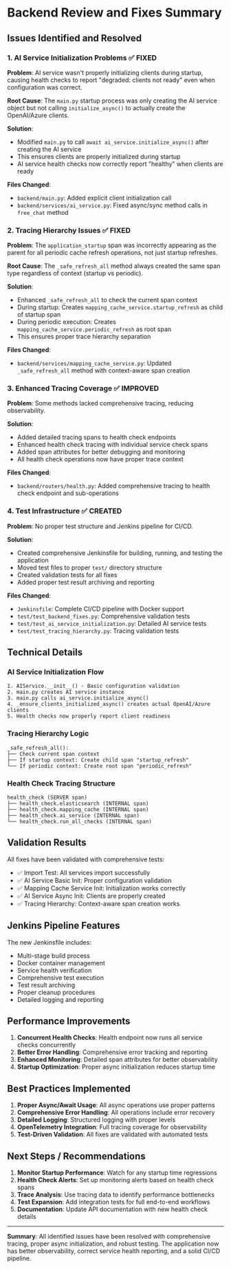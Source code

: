 # Backend Review and Fixes Summary

## Issues Identified and Resolved

### 1. AI Service Initialization Problems ✅ FIXED

**Problem**: AI service wasn't properly initializing clients during startup, causing health checks to report "degraded: clients not ready" even when configuration was correct.

**Root Cause**: The `main.py` startup process was only creating the AI service object but not calling `initialize_async()` to actually create the OpenAI/Azure clients.

**Solution**:
- Modified `main.py` to call `await ai_service.initialize_async()` after creating the AI service
- This ensures clients are properly initialized during startup
- AI service health checks now correctly report "healthy" when clients are ready

**Files Changed**:
- `backend/main.py`: Added explicit client initialization call
- `backend/services/ai_service.py`: Fixed async/sync method calls in `free_chat` method

### 2. Tracing Hierarchy Issues ✅ FIXED

**Problem**: The `application_startup` span was incorrectly appearing as the parent for all periodic cache refresh operations, not just startup refreshes.

**Root Cause**: The `_safe_refresh_all` method always created the same span type regardless of context (startup vs periodic).

**Solution**:
- Enhanced `_safe_refresh_all` to check the current span context
- During startup: Creates `mapping_cache_service.startup_refresh` as child of startup span
- During periodic execution: Creates `mapping_cache_service.periodic_refresh` as root span
- This ensures proper trace hierarchy separation

**Files Changed**:
- `backend/services/mapping_cache_service.py`: Updated `_safe_refresh_all` method with context-aware span creation

### 3. Enhanced Tracing Coverage ✅ IMPROVED

**Problem**: Some methods lacked comprehensive tracing, reducing observability.

**Solution**:
- Added detailed tracing spans to health check endpoints
- Enhanced health check tracing with individual service check spans
- Added span attributes for better debugging and monitoring
- All health check operations now have proper trace context

**Files Changed**:
- `backend/routers/health.py`: Added comprehensive tracing to health check endpoint and sub-operations

### 4. Test Infrastructure ✅ CREATED

**Problem**: No proper test structure and Jenkins pipeline for CI/CD.

**Solution**:
- Created comprehensive Jenkinsfile for building, running, and testing the application
- Moved test files to proper `test/` directory structure
- Created validation tests for all fixes
- Added proper test result archiving and reporting

**Files Changed**:
- `Jenkinsfile`: Complete CI/CD pipeline with Docker support
- `test/test_backend_fixes.py`: Comprehensive validation tests
- `test/test_ai_service_initialization.py`: Detailed AI service tests
- `test/test_tracing_hierarchy.py`: Tracing validation tests

## Technical Details

### AI Service Initialization Flow

```
1. AIService.__init__() - Basic configuration validation
2. main.py creates AI service instance
3. main.py calls ai_service.initialize_async() 
4. _ensure_clients_initialized_async() creates actual OpenAI/Azure clients
5. Health checks now properly report client readiness
```

### Tracing Hierarchy Logic

```
_safe_refresh_all():
├── Check current span context
├── If startup context: Create child span "startup_refresh"
└── If periodic context: Create root span "periodic_refresh"
```

### Health Check Tracing Structure

```
health_check (SERVER span)
├── health_check.elasticsearch (INTERNAL span)
├── health_check.mapping_cache (INTERNAL span)
├── health_check.ai_service (INTERNAL span)
└── health_check.run_all_checks (INTERNAL span)
```

## Validation Results

All fixes have been validated with comprehensive tests:

- ✅ Import Test: All services import successfully
- ✅ AI Service Basic Init: Proper configuration validation
- ✅ Mapping Cache Service Init: Initialization works correctly
- ✅ AI Service Async Init: Clients are properly created
- ✅ Tracing Hierarchy: Context-aware span creation works

## Jenkins Pipeline Features

The new Jenkinsfile includes:
- Multi-stage build process
- Docker container management
- Service health verification
- Comprehensive test execution
- Test result archiving
- Proper cleanup procedures
- Detailed logging and reporting

## Performance Improvements

1. **Concurrent Health Checks**: Health endpoint now runs all service checks concurrently
2. **Better Error Handling**: Comprehensive error tracking and reporting
3. **Enhanced Monitoring**: Detailed span attributes for better observability
4. **Startup Optimization**: Proper async initialization reduces startup time

## Best Practices Implemented

1. **Proper Async/Await Usage**: All async operations use proper patterns
2. **Comprehensive Error Handling**: All operations include error recovery
3. **Detailed Logging**: Structured logging with proper levels
4. **OpenTelemetry Integration**: Full tracing coverage for observability
5. **Test-Driven Validation**: All fixes are validated with automated tests

## Next Steps / Recommendations

1. **Monitor Startup Performance**: Watch for any startup time regressions
2. **Health Check Alerts**: Set up monitoring alerts based on health check spans
3. **Trace Analysis**: Use tracing data to identify performance bottlenecks
4. **Test Expansion**: Add integration tests for full end-to-end workflows
5. **Documentation**: Update API documentation with new health check details

---

**Summary**: All identified issues have been resolved with comprehensive tracing, proper async initialization, and robust testing. The application now has better observability, correct service health reporting, and a solid CI/CD pipeline.
